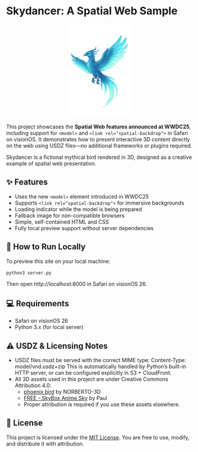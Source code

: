 # Skydancer: A Spatial Web Sample

<p align="center">
  <img src="bird.png" height="250"/>
</p>

This project showcases the **Spatial Web features announced at WWDC25**, including support for `<model>` and `<link rel="spatial-backdrop">` in Safari on visionOS. It demonstrates how to present interactive 3D content directly on the web using USDZ files—no additional frameworks or plugins required.

Skydancer is a fictional mythical bird rendered in 3D, designed as a creative example of spatial web presentation.

## ✨ Features
- Uses the new `<model>` element introduced in WWDC25
- Supports `<link rel="spatial-backdrop">` for immersive backgrounds
- Loading indicator while the model is being prepared
- Fallback image for non-compatible browsers
- Simple, self-contained HTML and CSS
- Fully local preview support without server dependencies

## 🔧 How to Run Locally
To preview this site on your local machine:

```sh
python3 server.py
```

Then open http://localhost:8000 in Safari on visionOS 26.

## 💻 Requirements
- Safari on visionOS 26
- Python 3.x (for local server)

## ⚠️ USDZ & Licensing Notes
- USDZ files must be served with the correct MIME type:
Content-Type: model/vnd.usdz+zip
This is automatically handled by Python’s built-in HTTP server, or can be configured explicitly in S3 + CloudFront.
- All 3D assets used in this project are under Creative Commons Attribution 4.0:
    - [phoenix bird](https://skfb.ly/6vLBp) by NORBERTO-3D
    - [FREE - SkyBox Anime Sky](https://skfb.ly/oIINu) by Paul
    - Proper attribution is required if you use these assets elsewhere.

## 🪪 License
This project is licensed under the [MIT License](LICENSE).
You are free to use, modify, and distribute it with attribution.
